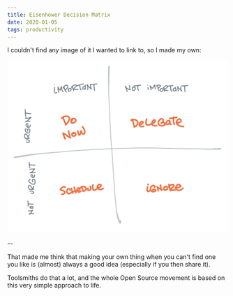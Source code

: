 ```yaml
---
title: Eisenhower Decision Matrix
date: 2020-01-05
tags: productivity
---
```


I couldn't find any image of it I wanted to link to, so I made my own:

![Eisenhower Decision Matrix](/images/eisenhower-matrix.png)

-- 

That made me think that making your own thing when you can't find one you like is (almost) always a good idea (especially if you then share it).

Toolsmiths do that a lot, and the whole Open Source movement is based on this very simple approach to life.
